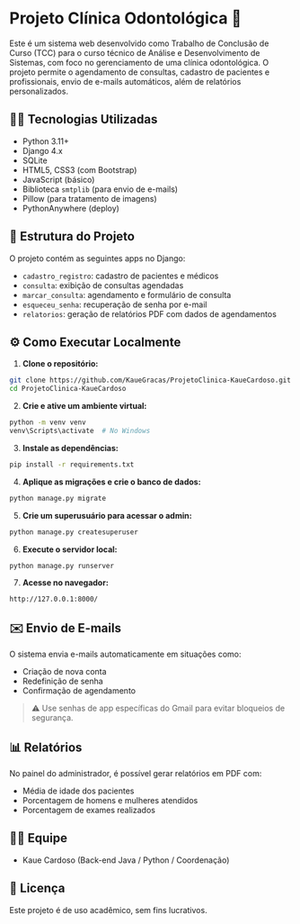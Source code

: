 # Projeto Clínica Odontológica 🦷

Este é um sistema web desenvolvido como Trabalho de Conclusão de Curso (TCC) para o curso técnico de Análise e Desenvolvimento de Sistemas, com foco no gerenciamento de uma clínica odontológica. O projeto permite o agendamento de consultas, cadastro de pacientes e profissionais, envio de e-mails automáticos, além de relatórios personalizados.

## 👨‍💻 Tecnologias Utilizadas

- Python 3.11+
- Django 4.x
- SQLite
- HTML5, CSS3 (com Bootstrap)
- JavaScript (básico)
- Biblioteca `smtplib` (para envio de e-mails)
- Pillow (para tratamento de imagens)
- PythonAnywhere (deploy)

## 📁 Estrutura do Projeto

O projeto contém as seguintes apps no Django:

- `cadastro_registro`: cadastro de pacientes e médicos
- `consulta`: exibição de consultas agendadas
- `marcar_consulta`: agendamento e formulário de consulta
- `esqueceu_senha`: recuperação de senha por e-mail
- `relatorios`: geração de relatórios PDF com dados de agendamentos

## ⚙️ Como Executar Localmente

1. **Clone o repositório:**

```bash
git clone https://github.com/KaueGracas/ProjetoClinica-KaueCardoso.git
cd ProjetoClinica-KaueCardoso
```

2. **Crie e ative um ambiente virtual:**

```bash
python -m venv venv
venv\Scripts\activate  # No Windows
```

3. **Instale as dependências:**

```bash
pip install -r requirements.txt
```

4. **Aplique as migrações e crie o banco de dados:**

```bash
python manage.py migrate
```

5. **Crie um superusuário para acessar o admin:**

```bash
python manage.py createsuperuser
```

6. **Execute o servidor local:**

```bash
python manage.py runserver
```

7. **Acesse no navegador:**

```
http://127.0.0.1:8000/
```

## ✉️ Envio de E-mails

O sistema envia e-mails automaticamente em situações como:

- Criação de nova conta
- Redefinição de senha
- Confirmação de agendamento

> ⚠️ Use senhas de app específicas do Gmail para evitar bloqueios de segurança.

## 📊 Relatórios

No painel do administrador, é possível gerar relatórios em PDF com:

- Média de idade dos pacientes
- Porcentagem de homens e mulheres atendidos
- Porcentagem de exames realizados

## 👨‍🏫 Equipe

- Kaue Cardoso (Back-end Java / Python / Coordenação)


## 📄 Licença

Este projeto é de uso acadêmico, sem fins lucrativos.

